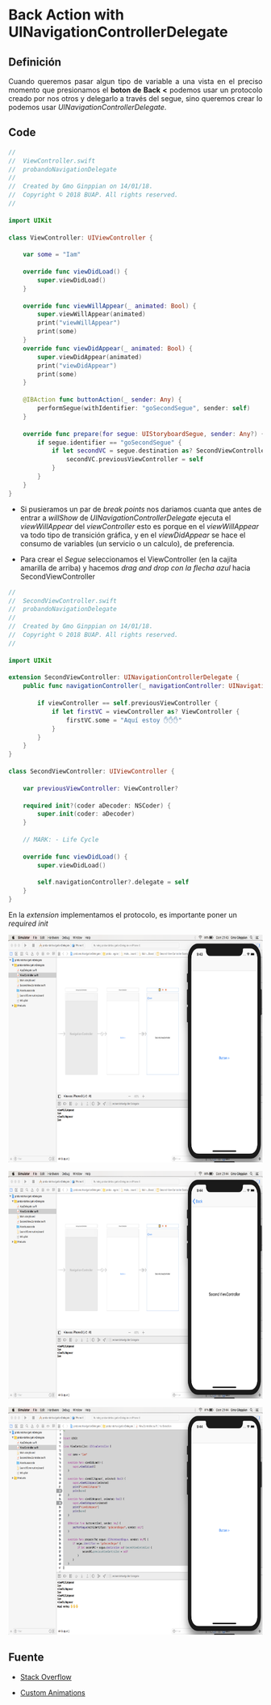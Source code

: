 Back Action with UINavigationControllerDelegate
===

## Definición

<p align="justify">
	Cuando queremos pasar algun tipo de variable a una vista en el preciso momento que presionamos el <b>boton de Back <</b> podemos usar un protocolo creado por nos otros y delegarlo a través del segue, sino queremos crear lo podemos usar <i>UINavigationControllerDelegate</i>.
</p>

## Code

```swift
//
//  ViewController.swift
//  probandoNavigationDelegate
//
//  Created by Gmo Ginppian on 14/01/18.
//  Copyright © 2018 BUAP. All rights reserved.
//

import UIKit

class ViewController: UIViewController {

    var some = "Iam"
    
    override func viewDidLoad() {
        super.viewDidLoad()
    }

    override func viewWillAppear(_ animated: Bool) {
        super.viewWillAppear(animated)
        print("viewWillAppear")
        print(some)
    }
    override func viewDidAppear(_ animated: Bool) {
        super.viewDidAppear(animated)
        print("viewDidAppear")
        print(some)
    }

    @IBAction func buttonAction(_ sender: Any) {
        performSegue(withIdentifier: "goSecondSegue", sender: self)
    }
    
    override func prepare(for segue: UIStoryboardSegue, sender: Any?) {
        if segue.identifier == "goSecondSegue" {
            if let secondVC = segue.destination as? SecondViewController {
                secondVC.previousViewController = self
            }
        }
    }
}
```

* Si pusieramos un par de *break points* nos dariamos cuanta que antes de entrar a *willShow* de *UINavigationControllerDelegate* ejecuta el *viewWillAppear* del *viewController* esto es porque en el *viewWillAppear* va todo tipo de transición gráfica, y en el *viewDidAppear* se hace el consumo de variables (un servicio o un calculo), de preferencia.

* Para crear el *Segue* seleccionamos el ViewController (en la cajita amarilla de arriba) y hacemos *drag and drop con la flecha azul* hacia SecondViewController

```swift
//
//  SecondViewController.swift
//  probandoNavigationDelegate
//
//  Created by Gmo Ginppian on 14/01/18.
//  Copyright © 2018 BUAP. All rights reserved.
//

import UIKit

extension SecondViewController: UINavigationControllerDelegate {
    public func navigationController(_ navigationController: UINavigationController, willShow viewController: UIViewController, animated: Bool) {
    
        if viewController == self.previousViewController {
            if let firstVC = viewController as? ViewController {
                firstVC.some = "Aquí estoy ✋✋✋"
            }
        }
    }
}

class SecondViewController: UIViewController {
    
    var previousViewController: ViewController?
    
    required init?(coder aDecoder: NSCoder) {
        super.init(coder: aDecoder)
    }
    
    // MARK: - Life Cycle
    
    override func viewDidLoad() {
        super.viewDidLoad()
        
        self.navigationController?.delegate = self
    }
}
```

En la *extension* implementamos el protocolo, es importante poner un *required init*

<p align="center">
	<img src="imgs/img1.png" width="720px" height="450px">
</p>

<p align="center">
	<img src="imgs/img2.png" width="720px" height="450px">
</p>

<p align="center">
	<img src="imgs/img3.png" width="720px" height="450px">
</p>


## Fuente

* <a href="https://stackoverflow.com/questions/27713747/execute-action-when-back-bar-button-of-uinavigationcontroller-is-pressed">Stack Overflow</a>

* <a href="http://blog.rinatkhanov.me/ios/transitions.html">Custom Animations</a>